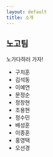 ```yaml
---
layout: default
title: 소개
---
```


## 노고팀
노가다하러 가자!

* 구치훈
* 김석동
* 이예연
* 문정순
* 정창현
* 조용현
* 정수민
* 배성훈
* 이종훈
* 홍영택
* 오선경


